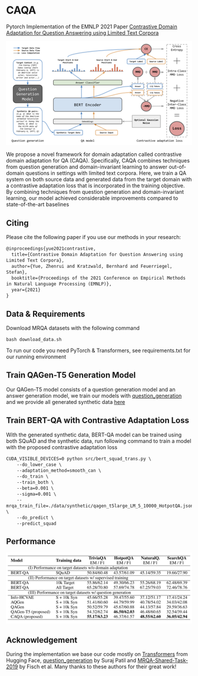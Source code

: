 # CAQA

Pytorch Implementation of the EMNLP 2021 Paper [Contrastive Domain Adaptation for Question Answering using Limited Text Corpora](https://arxiv.org/abs/2108.13854)

<img src=pics/intro.png>

We propose a novel framework for domain adaptation called contrastive domain adaptation for QA (CAQA). Specifically, CAQA combines techniques from question generation and domain-invariant learning to answer out-of-domain questions in settings with limited text corpora. Here, we train a QA system on both source data and generated data from the target domain with a contrastive adaptation loss that is incorporated in the training objective. By combining techniques from question generation and domain-invariant learning, our model achieved considerable improvements compared to state-of-the-art baselines



## Citing 

Please cite the following paper if you use our methods in your research:
```
@inproceedings{yue2021contrastive,
  title={Contrastive Domain Adaptation for Question Answering using Limited Text Corpora},
  author={Yue, Zhenrui and Kratzwald, Bernhard and Feuerriegel, Stefan},
  booktitle={Proceedings of the 2021 Conference on Empirical Methods in Natural Language Processing (EMNLP)},
  year={2021}
}
```


## Data & Requirements

Download MRQA datasets with the following command
```
bash download_data.sh
```
To run our code you need PyTorch & Transformers, see requirements.txt for our running environment


## Train QAGen-T5 Generation Model

Our QAGen-T5 model consists of a question generation model and an answer generation model, we train our models with [question_generation](https://github.com/patil-suraj/question_generation) and we provide all generated synthetic data [here](https://drive.google.com/drive/folders/1RvYkKvlzhIDZQybP8q9L5wnXJ_PgxtEv?usp=sharing)


## Train BERT-QA with Contrastive Adaptation Loss

With the generated synthetic data, BERT-QA model can be trained using both SQuAD and the synthetic data, run following command to train a model with the proposed contrastive adaptation loss
```
CUDA_VISIBLE_DEVICES=0 python src/bert_squad_trans.py \
    --do_lower_case \
    --adaptation_method=smooth_can \
    --do_train \
    --train_both \
    --beta=0.001 \
    --sigma=0.001 \
    --mrqa_train_file=./data/synthetic/qagen_t5large_LM_5_10000_HotpotQA.jsonl \
    --do_predict \
    --predict_squad
```


## Performance

<img src=pics/performance.png>


## Acknowledgement

During the implementation we base our code mostly on [Transformers](https://github.com/huggingface/transformers) from Hugging Face, [question_generation](https://github.com/patil-suraj/question_generation) by Suraj Patil and [MRQA-Shared-Task-2019](https://github.com/mrqa/MRQA-Shared-Task-2019) by Fisch et al. Many thanks to these authors for their great work!
